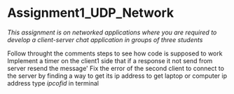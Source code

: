 # Assignment1_UDP_Network
*This assignment is on networked applications where you
are required to develop a client-server chat application in
groups of three students*

Follow throught the comments steps to see how code is supposed to work
Implement a timer on the client1 side that if a response it not send from server resend the message'
Fix the error of the second client to connect to the server by finding a way to get its ip address
to get laptop or computer ip address type *ipcofid* in terminal
